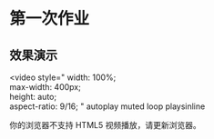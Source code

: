 # 第一次作业

## 效果演示

<video 
  style="
    width: 100%;       
    max-width: 400px;   
    height: auto;       
    aspect-ratio: 9/16; 
  "
  autoplay
  muted
  loop
  playsinline
>
  <source src="./first_assignment.mp4" type="video/mp4">
  你的浏览器不支持 HTML5 视频播放，请更新浏览器。
</video>